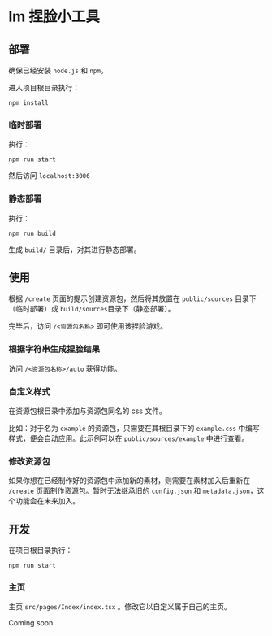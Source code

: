 # lm 捏脸小工具

## 部署

确保已经安装 `node.js` 和 `npm`。

进入项目根目录执行：

```
npm install
```

### 临时部署

执行：

```
npm run start
```

然后访问 `localhost:3006`

### 静态部署

执行：

```
npm run build
```

生成 `build/` 目录后，对其进行静态部署。

## 使用

根据 `/create` 页面的提示创建资源包，然后将其放置在 `public/sources` 目录下（临时部署）或 `build/sources`目录下（静态部署）。

完毕后，访问 `/<资源包名称>` 即可使用该捏脸游戏。

### 根据字符串生成捏脸结果

访问 `/<资源包名称>/auto` 获得功能。

### 自定义样式

在资源包根目录中添加与资源包同名的 css 文件。

比如：对于名为 `example` 的资源包，只需要在其根目录下的 `example.css` 中编写样式，便会自动应用。此示例可以在 `public/sources/example` 中进行查看。

### 修改资源包

如果你想在已经制作好的资源包中添加新的素材，则需要在素材加入后重新在 `/create` 页面制作资源包。暂时无法继承旧的 `config.json` 和 `metadata.json`，这个功能会在未来加入。

## 开发

在项目根目录执行：

```
npm run start
```

### 主页

主页 `src/pages/Index/index.tsx` 。修改它以自定义属于自己的主页。

Coming soon.
